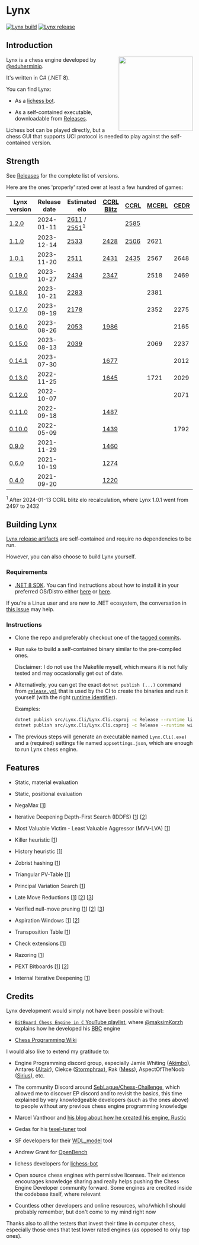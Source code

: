# Lynx

[![Lynx build][buildlogo]][buildlink]
[![Lynx release][releaselogo]][releaselink]

## Introduction

<img align="right" width="200" height="200" src="resources/lynx.png">

Lynx is a chess engine developed by [@eduherminio](https://github.com/eduherminio).

It's written in C# (.NET 8).

You can find Lynx:

- As a [lichess bot](https://lichess.org/@/Lynx_BOT).

- As a self-contained executable, downloadable from [Releases](https://github.com/lynx-chess/Lynx/releases).

Lichess bot can be played directly, but a chess GUI that supports UCI protocol is needed to play against the self-contained version.

## Strength

See [Releases](https://github.com/lynx-chess/Lynx/releases) for the complete list of versions.

Here are the ones 'properly' rated over at least a few hundred of games:


| Lynx version | Release date | Estimated elo | [CCRL Blitz](https://www.computerchess.org.uk/ccrl/404/) | [CCRL](https://www.computerchess.org.uk/ccrl/4040/) | [MCERL](https://www.chessengeria.eu/mcerl) | [CEDR](https://chessengines.blogspot.com/p/rating-jcer.html) |
|---|---|---|---|---|---|---|
| [1.2.0](https://github.com/lynx-chess/Lynx/releases/tag/v1.2.0) | 2024-01-11  | [2611](https://github.com/lynx-chess/Lynx/commit/38f0d147fe049c89e56e6ea66ce28f9fa29907c2) / [2551](https://github.com/lynx-chess/Lynx/commit/38f0d147fe049c89e56e6ea66ce28f9fa29907c2#commitcomment-137001006)<sup>1</sup> |  | [2585](https://www.computerchess.org.uk/ccrl/4040/cgi/engine_details.cgi?print=Details&each_game=1&eng=Lynx%201.2.0%2064-bit#Lynx_1_2_0_64-bit) |  |  |  |
| [1.1.0](https://github.com/lynx-chess/Lynx/releases/tag/v1.1.0) | 2023-12-14  | [2533](https://github.com/lynx-chess/Lynx/commit/b7d0131909977fe7c398f70e29daf3dc02f9fdcb#commitcomment-134947966) | [2428](https://www.computerchess.org.uk/ccrl/404/cgi/engine_details.cgi?print=Details&each_game=1&eng=Lynx%201.1.0%2064-bit#Lynx_1_1_0_64-bit) | [2506](https://www.computerchess.org.uk/ccrl/4040/cgi/engine_details.cgi?print=Details&each_game=0&eng=Lynx%201.1.0%2064-bit#Lynx_1_1_0_64-bit) | 2621 |  |
| [1.0.1](https://github.com/lynx-chess/Lynx/releases/tag/v1.0.1) | 2023-11-20  | [2511](https://github.com/lynx-chess/Lynx/commit/66d340232298768bba57d6876f59831645a6dffb#commitcomment-132727293) | [2431](https://www.computerchess.org.uk/ccrl/404/cgi/engine_details.cgi?print=Details&each_game=1&eng=Lynx%201.0.1%2064-bit#Lynx_1_0_1_64-bit) | [2435](https://www.computerchess.org.uk/ccrl/4040/cgi/engine_details.cgi?print=Details&each_game=0&eng=Lynx%201.0.1%2064-bit#Lynx_1_0_1_64-bit) | 2567 | 2648  |
| [0.19.0](https://github.com/lynx-chess/Lynx/releases/tag/v0.19.0) | 2023-10-27  | [2434](https://github.com/lynx-chess/Lynx/commit/b42d235a2815ddb989c5d83218750167c43be7bb#commitcomment-131057706) | [2347](https://www.computerchess.org.uk/ccrl/404/cgi/engine_details.cgi?print=Details&each_game=1&eng=Lynx%200.19.0%2064-bit#Lynx_0_19_0_64-bit) |  | 2518 | 2469  |
| [0.18.0](https://github.com/lynx-chess/Lynx/releases/tag/v0.18.0) | 2023-10-21  | [2283](https://github.com/lynx-chess/Lynx/commit/3397c86c27bccb521f08306564325ff3cd64335d#commitcomment-130585961) |  |  | 2381  |  |
| [0.17.0](https://github.com/lynx-chess/Lynx/releases/tag/v0.17.0) | 2023-09-19  | [2178](https://github.com/lynx-chess/Lynx/commit/ecd462bf48923deb7fe7449ff74da3bcc8afe75c#commitcomment-127755063) |  |  | 2352 | 2275 |
| [0.16.0](https://github.com/lynx-chess/Lynx/releases/tag/v0.16.0) | 2023-08-26 | [2053](https://github.com/lynx-chess/Lynx/commit/8743436f4e0cca508dc9fd419a5498c46f15866c#commitcomment-125145952) | [1986](https://www.computerchess.org.uk/ccrl/404/cgi/engine_details.cgi?print=Details&each_game=1&eng=Lynx%200.16.0%2064-bit#Lynx_0_16_0_64-bit) |  |  | 2165 |
| [0.15.0](https://github.com/lynx-chess/Lynx/releases/tag/v0.15.0) | 2023-08-13 | [2039](https://github.com/lynx-chess/Lynx/commit/519d69302f855971d502724de0cdfef5e56ffed2#commitcomment-124397606) |  |  | 2069 | 2237 |
| [0.14.1](https://github.com/lynx-chess/Lynx/releases/tag/v0.14.0) | 2023-07-30 |  | [1677](https://www.computerchess.org.uk/ccrl/404/cgi/engine_details.cgi?print=Details&each_game=1&eng=Lynx%200.14.0%2064-bit#Lynx_0_14_0_64-bit)  |  |  | 2012 |
| [0.13.0](https://github.com/lynx-chess/Lynx/releases/tag/v0.13.0) | 2022-11-25 |  | [1645](https://www.computerchess.org.uk/ccrl/404/cgi/engine_details.cgi?print=Details&each_game=1&eng=Lynx%200.13.0%2064-bit#Lynx_0_13_0_64-bit) |  | 1721 | 2029 |
| [0.12.0](https://github.com/lynx-chess/Lynx/releases/tag/v0.12.0) | 2022-10-07 |  |  |  |  | 2071 |
| [0.11.0](https://github.com/lynx-chess/Lynx/releases/tag/v0.11.0) | 2022-09-18 |  | [1487](https://www.computerchess.org.uk/ccrl/404/cgi/engine_details.cgi?print=Details&each_game=1&eng=Lynx%200.11.0%2064-bit#Lynx_0_11_0_64-bit) |  |  |  |
| [0.10.0](https://github.com/lynx-chess/Lynx/releases/tag/v0.10.0) | 2022-05-09 |  | [1439](https://www.computerchess.org.uk/ccrl/404/cgi/engine_details.cgi?print=Details&each_game=1&eng=Lynx%200.10.0%2064-bit#Lynx_0_10_0_64-bit) |  |  | 1792 |
| [0.9.0](https://github.com/lynx-chess/Lynx/releases/tag/v0.9.0) | 2021-11-29 |  | [1460](https://www.computerchess.org.uk/ccrl/404/cgi/engine_details.cgi?print=Details&each_game=1&eng=Lynx%200.9.0%2064-bit#Lynx_0_9_0_64-bit) |  |  |  |
| [0.6.0](https://github.com/lynx-chess/Lynx/releases/tag/v0.6.0) | 2021-10-19 |  | [1274](https://www.computerchess.org.uk/ccrl/404/cgi/engine_details.cgi?print=Details&each_game=1&eng=Lynx%200.6.0%2064-bit#Lynx_0_6_0_64-bit) |  |  |  |
| [0.4.0](https://github.com/lynx-chess/Lynx/releases/tag/v0.4.0) | 2021-09-20  |  | [1220](https://www.computerchess.org.uk/ccrl/404/cgi/engine_details.cgi?print=Details&each_game=1&eng=Lynx%200.4.0%2064-bit#Lynx_0_4_0_64-bit) |  |  |  |


<sup>1</sup> After 2024-01-13 CCRL blitz elo recalculation, where Lynx 1.0.1 went from 2497 to 2432

## Building Lynx

[Lynx release artifacts](https://github.com/lynx-chess/Lynx/releases) are self-contained and require no dependencies to be run.

However, you can also choose to build Lynx yourself.

### Requirements

- [.NET 8 SDK](https://dotnet.microsoft.com/download/dotnet/8.0). You can find instructions about how to install it in your preferred OS/Distro either [here](https://docs.microsoft.com/en-us/dotnet/core/install/) or [here](https://github.com/dotnet/core/tree/main/release-notes/8.0).

If you're a Linux user and are new to .NET ecosystem, the conversation in [this issue](https://github.com/lynx-chess/Lynx/issues/33) may help.

### Instructions

- Clone the repo and preferably checkout one of the [tagged commits](https://github.com/lynx-chess/Lynx/tags).

- Run `make` to build a self-contained binary similar to the pre-compiled ones.

  Disclaimer: I do not use the Makefile myself, which means it is not fully tested and may occasionally get out of date.

- Alternatively, you can get the exact `dotnet publish (...)` command from [`release.yml`](https://github.com/lynx-chess/Lynx/blob/main/.github/workflows/release.yml) that is used by the CI to create the binaries and run it yourself (with the right [runtime identifier](https://docs.microsoft.com/en-us/dotnet/core/rid-catalog#using-rids)).

  Examples:

  ```bash
  dotnet publish src/Lynx.Cli/Lynx.Cli.csproj -c Release --runtime linux-x64 --self-contained /p:Optimized=true -o /home/your_user/engines/Lynx
  dotnet publish src/Lynx.Cli/Lynx.Cli.csproj -c Release --runtime win-x64 --self-contained /p:Optimized=true -o C:/Users/your_user/engines/Lynx
  ```

- The previous steps will generate an executable named `Lynx.Cli(.exe)` and a (required) settings file named `appsettings.json`, which are enough to run Lynx chess engine.

## Features

- Static, material evaluation

- Static, positional evaluation

- NegaMax [[1](https://www.chessprogramming.org/Negamax)]

- Iterative Deepening Depth-First Search (IDDFS) [[1](https://en.wikipedia.org/wiki/Iterative_deepening_depth-first_search)] [[2](https://www.chessprogramming.org/Iterative_Deepening)]

- Most Valuable Victim - Least Valuable Aggressor (MVV-LVA) [[1](https://www.chessprogramming.org/MVV-LVA)]

- Killer heuristic [[1](https://www.chessprogramming.org/Killer_Heuristic)]

- History heuristic [[1](https://www.chessprogramming.org/History_Heuristic)]

- Zobrist hashing [[1](https://www.chessprogramming.org/Zobrist_Hashing)]

- Triangular PV-Table [[1](https://www.chessprogramming.org/Triangular_PV-Table)]

- Principal Variation Search [[1](https://web.archive.org/web/20071030220825/http://www.brucemo.com/compchess/programming/pvs.htm)]

- Late Move Reductions [[1](https://web.archive.org/web/20150212051846/http://www.glaurungchess.com/lmr.html)] [[2](https://www.chessprogramming.org/Late_Move_Reductions)] [[3](https://talkchess.com/forum3/viewtopic.php?f=7&t=75056#p860118)]

- Verified null-move pruning [[1](https://www.researchgate.net/publication/297377298_Verified_Null-Move_Pruning)] [[2](https://web.archive.org/web/20071031095933/http://www.brucemo.com/compchess/programming/nullmove.htm)] [[3](https://www.chessprogramming.org/Null_Move_Pruning)]

- Aspiration Windows [[1](https://web.archive.org/web/20071031095918/http://www.brucemo.com/compchess/programming/aspiration.htm)] [[2](https://www.chessprogramming.org/Aspiration_Windows)]

- Transposition Table [[1](https://web.archive.org/web/20071031100051/http://www.brucemo.com/compchess/programming/hashing.htm)]

- Check extensions [[1](https://www.chessprogramming.org/Check_Extensions)]

- Razoring [[1](https://www.chessprogramming.org/Razoring)]

- PEXT Bitboards [[1](https://www.chessprogramming.org/BMI2#PEXTBitboards)]  [[2](https://analog-hors.github.io/site/magic-bitboards/)]

- Internal Iterative Deepening [[1](https://www.chessprogramming.org/Internal_Iterative_Deepening)]

## Credits

Lynx development would simply not have been possible without:

- [`BitBoard Chess Engine in C` YouTube playlist](https://www.youtube.com/playlist?list=PLmN0neTso3Jxh8ZIylk74JpwfiWNI76Cs), where [@maksimKorzh](https://github.com/maksimKorzh) explains how he developed his [BBC](https://github.com/maksimKorzh/bbc) engine

- [Chess Programming Wiki](https://www.chessprogramming.org/)

I would also like to extend my gratitude to:

- Engine Programming discord group, especially Jamie Whiting
([Akimbo](https://github.com/JacquesRW/akimbo)), Antares ([Altair](https://github.com/Alex2262/AltairChessEngine)), Ciekce ([Stormphrax](https://github.com/Ciekce/Stormphrax/)), Rak ([Mess](https://github.com/raklaptudirm/mess)), AspectOfTheNoob ([Sirius](https://github.com/mcthouacbb/Sirius)), etc.

- The community Discord around [SebLague/Chess-Challenge](https://github.com/SebLague/Chess-Challenge/), which allowed me to discover EP discord and to revisit the basics, this time explained by very knowledgeable developers (such as the ones above) to people without any previous chess engine programming knowledge

- Marcel Vanthoor and [his blog about how he created his engine, Rustic](https://rustic-chess.org/)

- Gedas for his [texel-tuner](https://github.com/GediminasMasaitis/texel-tuner) tool

- SF developers for their [WDL_model](https://github.com/official-stockfish/WDL_model) tool

- Andrew Grant for [OpenBench](https://github.com/AndyGrant/OpenBench)

- lichess developers for [lichess-bot](https://github.com/lichess-bot-devs/lichess-bot)

- Open source chess engines with permissive licenses. Their existence encourages knowledge sharing and really helps pushing the Chess Engine Developer community forward. Some engines are credited inside the codebase itself, where relevant 

- Countless other developers and online resources, who/which I should probably remember, but don't come to my mind right now

Thanks also to all the testers that invest their time in computer chess, especially those ones that test lower rated engines (as opposed to only top ones).

[buildlink]: https://github.com/lynx-chess/Lynx/actions/workflows/ci.yml
[buildlogo]: https://github.com/lynx-chess/Lynx/actions/workflows/ci.yml/badge.svg
[releaselink]: https://github.com/lynx-chess/Lynx/releases/latest
[releaselogo]: https://img.shields.io/github/v/release/lynx-chess/Lynx
